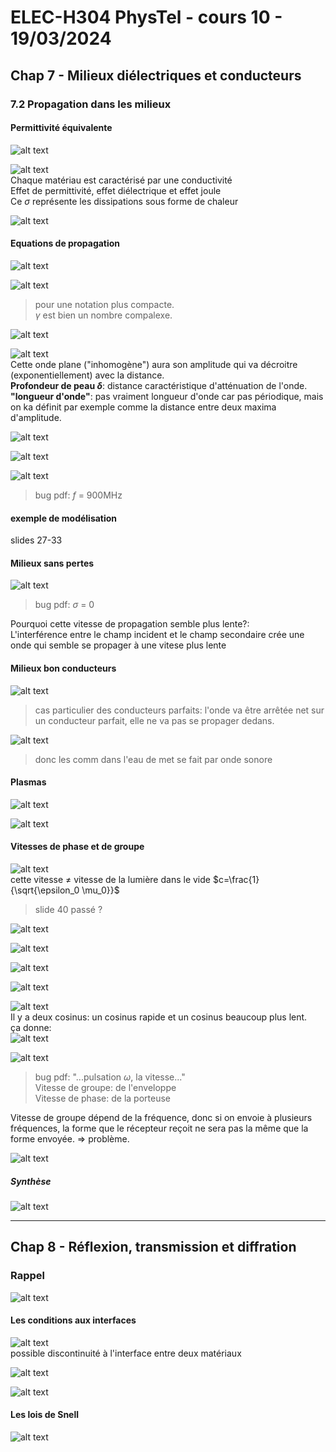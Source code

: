 # ELEC-H304 PhysTel - cours 10 - 19/03/2024

## Chap 7 - Milieux diélectriques et conducteurs

### 7.2 Propagation dans les milieux
#### Permittivité équivalente

![alt text](image-109.png)  

![alt text](image-110.png)  
Chaque matériau est caractérisé par une conductivité  
Effet de permittivité, effet diélectrique et effet joule  
Ce $\sigma$ représente les dissipations sous forme de chaleur  

![alt text](image-111.png)  

#### Equations de propagation

![alt text](image-112.png)  

![alt text](image-113.png)  
> pour une notation plus compacte.  
> $\gamma$ est bien un nombre compalexe.  

![alt text](image-114.png)  

![alt text](image-115.png)  
Cette onde plane ("inhomogène") aura son amplitude qui va décroitre (exponentiellement) avec la distance.  
**Profondeur de peau $\delta$**: distance caractéristique d'atténuation de l'onde.
**"longueur d'onde"**: pas vraiment longueur d'onde car pas périodique, mais on ka définit par exemple comme la distance entre deux maxima d'amplitude.

![alt text](image-116.png)  

![alt text](image-117.png)  

![alt text](image-118.png)  
> bug pdf: $f$ = 900MHz  

#### exemple de modélisation
slides 27-33  

#### Milieux sans pertes

![alt text](image-119.png)  
> bug pdf: $\sigma$ = 0  

Pourquoi cette vitesse de propagation semble plus lente?:  
L'interférence entre le champ incident et le champ secondaire crée une onde qui semble se propager à une vitese plus lente  

#### Milieux bon conducteurs
![alt text](image-120.png)  
> cas particulier des conducteurs parfaits: l'onde va être arrêtée net sur un conducteur parfait, elle ne va pas se propager dedans.  

![alt text](image-121.png)  
> donc les comm dans l'eau de met se fait par onde sonore  

#### Plasmas

![alt text](image-122.png)  

![alt text](image-123.png)  

#### Vitesses de phase et de groupe

![alt text](image-124.png)  
cette vitesse $\ne$ vitesse de la lumière dans le vide $c=\frac{1}{\sqrt{\epsilon_0 \mu_0}}$  

> slide 40 passé ?

![alt text](image-125.png)  

![alt text](image-126.png)  

![alt text](image-127.png)  

![alt text](image-128.png)  

![alt text](image-129.png)  
Il y a deux cosinus: un cosinus rapide et un cosinus beaucoup plus lent.  
ça donne:  
![alt text](image-130.png)  

![alt text](image-131.png)  
> bug pdf: "...pulsation $\omega$, la vitesse..."  
Vitesse de groupe: de l'enveloppe  
Vitesse de phase: de la porteuse  

Vitesse de groupe dépend de la fréquence, donc si on envoie à plusieurs fréquences, la forme que le récepteur reçoit ne sera pas la même que la forme envoyée. => problème.  

![alt text](image-132.png)  

##### Synthèse

![alt text](image-133.png)  


----------------------

## Chap 8 - Réflexion, transmission et diffration

### Rappel
![alt text](image-134.png)  

#### Les conditions aux interfaces

![alt text](image-135.png)  
possible discontinuité à l'interface entre deux matériaux  

![alt text](image-136.png)  

![alt text](image-137.png)  

#### Les lois de Snell
![alt text](image-138.png)  


